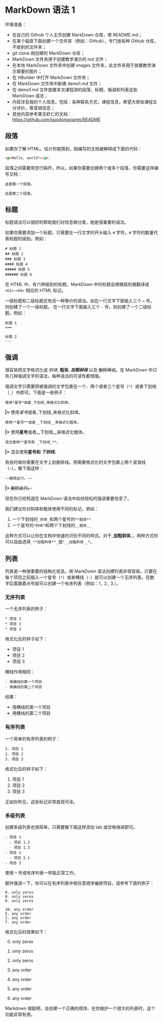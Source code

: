 # MarkDown 语法 1

环境准备：
- 在自己的 Github 个人主页创建 MarkDown 仓库，带 README.md；  
- 在某个磁盘下面创建一个文件夹（例如：Github），专门放各种 Github 仓库，不放别的文件夹；  
- git clone 刚创建的 MarkDown 仓库；  
- MarkDown 文件夹用于创建教学演示的 md 文件；  
- 在本地 MarkDown 文件夹中创建 images 文件夹，此文件夹用于放置教学演示需要的图片；  
- 在 HBuilder 中打开 MarkDown 文件夹；  
- 在 MarkDown 文件夹中新建 demo1.md 文件；  
- 在 demo1.md 文件放置本次课程讲的段落、标题、强调和列表这些 MarkDown 语法；
- 内容涉及我的个人信息，包括：各种联系方式，课程信息，希望大家给课程五分评价，等营销信息；  
- 其他内容参考果冻虾仁的文档：https://github.com/guodongxiaren/README

## 段落

如果你了解 HTML。估计你能猜到，刚编写的文档被解释成下面的代码：

```html
<p>Hello, world!</p>
```

段落之间需要用空行隔开，所以，如果你需要创建两个或多个段落，你需要这样编写文档：

```
这是第一个段落。

这是第二个段落。
```

## 标题

标题语法可以很好的帮助我们对信息做分类，她是很重要的语法。

如果你需要添加一个标题，只需要在一行文字的开头输入 `#` 字符。`#` 字符的数量代表标题的级别。例如：

    # 标题 1
    ## 标题 2
    ### 标题 3
    #### 标题 4
    ##### 标题 5
    ###### 标题 6

在 HTML 中，有六种级别的标题。MarkDown 中的标题会根据级别被翻译成 `<h1>`-`<h6>` 相应的 HTML 标记。

一级标题和二级标题还有另一种等价的语法。如在一行文字下面输入三个 `=` 号，则创建了一个一级标题。
在一行文字下面输入三个 `-` 号，则创建了一个二级标题。例如：

    标题 1
    ===

    标题 2
    ---

## 强调

很容易把文字格式化成 _斜体_, **粗体**, _**加粗斜体**_ 以及 ~~删除样式~~。在 MarkDown 中只有几种强调文字的语法，每种语法的可读性都很强。

强调文字只需要把被强调的文字包裹在一个、两个或者三个星号（`*`）或者下划线（`_`）中即可。下面是一些例子：

    使用*星号*或者_下划线_来格式化斜体。

**|>** 使用*星号*或者_下划线_来格式化斜体。

    使用**星号**或者__下划线__来格式化粗体。

**|>** 使用**星号**或者__下划线__来格式化粗体。

    混合使用**星号和 _下划线_**。

**|>** 混合使用**星号和 _下划线_**。

有些时候你需要在文字上划删除线。把需要格式化的文字包裹上两个波浪线（`~`）。像下面这样：

    ~~删除此行。~~

**|>** ~~删除此行。~~

现在你已经知道在 MarkDown 语法中如何轻松的强调重要信息了。

我们建议你对斜体和粗体使用不同的标记，例如：

1. 一个下划线的`_斜体_`和两个星号的`**粗体**`
2. 一个星号的`*斜体*`和两个下划线的`__粗体__`

这种方式可以让你在文档中快速的识别不同的样式。对于_**加粗斜体**_，两种方式你可以自由选择`_**加粗斜体**_`或`*__加粗斜体__*`。

## 列表

列表是一种很重要的结构化信息。用 MarkDown 语法创建列表非常容易。只要在每个项目之前插入一个星号（`*`）或者横线（`-`）就可以创建一个无序列表。在数字后面跟着点号就可以创建一个有序列表（例如：1., 2., 3.）。

### 无序列表

一个无序列表的例子：

    * 项目 1
    * 项目 2
    * 项目 3

格式化后的样子如下：

* 项目 1
* 项目 2
* 项目 3

横线作用相同：

    - 用横线的第一个项目
    - 用横线的第二个项目

结果：

- 用横线的第一个项目
- 用横线的第二个项目

### 有序列表

一个简单的有序列表的例子：

    1. 项目 1
    2. 项目 2
    3. 项目 3

格式化后的样子如下：

1. 项目 1
2. 项目 2
3. 项目 3

正如你所见，这些标记非常直观可读。

### 多级列表

创建多级列表也很简单。只需要像下面这样添加 tab 或空格缩进即可。

    - 项目 1
      - 项目 1.2
      - 项目 1.3
    - 项目 2
      - 项目 2.1
    - 项目 3

使用 `*` 号或有序列表一样能正常工作。

额外强调一下，你可以在有序列表中按任意顺序编排项目。请参考下面的例子：

    0. only zeros
    0. only zeros
    0. only zeros

    10. any order
    5. any order
    2. any order
    7. any order

格式化后的效果如下：

0. only zeros
0. only zeros
0. only zeros

5. any order
10. any order
2. any order
7. any order

Markdown 很聪明，会创建一个正确的顺序。在你维护一个很大的列表时，这个功能非常有用。
